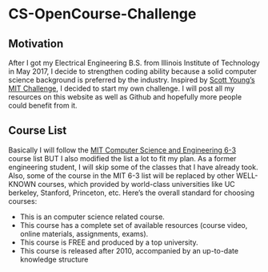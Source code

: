 # CS-OpenCourse-Challenge

## Motivation
After I got my Electrical Engineering B.S. from Illinois Institute of Technology in May 2017, I decide to strengthen coding ability because a solid computer science background is preferred by the industry. Inspired by [Scott Young’s MIT Challenge](https://www.scotthyoung.com/blog/myprojects/mit-challenge-2/), I decided to start my own challenge. I will post all my resources on this website as well as Github and hopefully more people could benefit from it. 

## Course List
Basically I will follow the [MIT Computer Science and Engineering 6-3](http://catalog.mit.edu/degree-charts/computer-science-engineering-course-6-3/) course list BUT I also modified the list a lot to fit my plan. As a former engineering student, I will skip some of the classes that I have already took. Also, some of the course in the MIT 6-3 list will be replaced by other WELL-KNOWN courses, which provided by world-class universities like UC berkeley, Stanford, Princeton, etc.
Here’s the overall standard for choosing courses:
- This is an computer science related course.
- This course has a complete set of available resources (course video, online materials, assignments, exams).
- This course is FREE and produced by a top university.
- This course is released after 2010, accompanied by an up-to-date knowledge structure 
